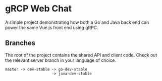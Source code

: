 # gRCP Web Chat
A simple project demonstrating how both a Go and Java back end can power the same Vue.js front end using gRPC.

## Branches
The root of the project contains the shared API and client code. Check out the relevant server branch in your language of choice. 
```
master -> dev-stable -> go-dev-stable
                     -> java-dev-stable
```
